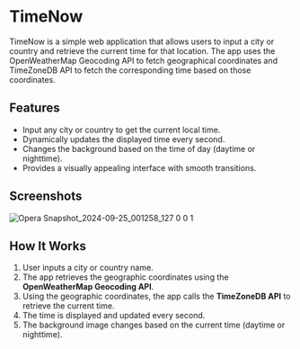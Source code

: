 # TimeNow

TimeNow is a simple web application that allows users to input a city or country and retrieve the current time for that location. The app uses the OpenWeatherMap Geocoding API to fetch geographical coordinates and TimeZoneDB API to fetch the corresponding time based on those coordinates.

## Features

- Input any city or country to get the current local time.
- Dynamically updates the displayed time every second.
- Changes the background based on the time of day (daytime or nighttime).
- Provides a visually appealing interface with smooth transitions.

## Screenshots
![Opera Snapshot_2024-09-25_001258_127 0 0 1](https://github.com/user-attachments/assets/127a4322-6d24-4059-9f23-01bc30ae6299)

## How It Works

1. User inputs a city or country name.
2. The app retrieves the geographic coordinates using the **OpenWeatherMap Geocoding API**.
3. Using the geographic coordinates, the app calls the **TimeZoneDB API** to retrieve the current time.
4. The time is displayed and updated every second.
5. The background image changes based on the current time (daytime or nighttime).
